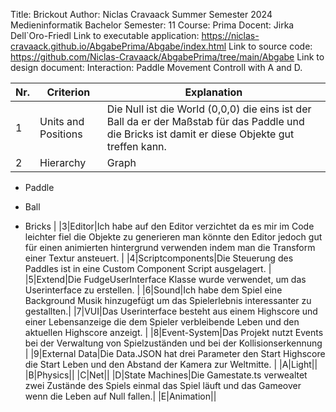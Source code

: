 Title: Brickout
Author: Niclas Cravaack
Summer Semester 2024
Medieninformatik Bachelor 
Semester: 11
Course: Prima
Docent: Jirka Dell`Oro-Friedl
Link to executable application: https://niclas-cravaack.github.io/AbgabePrima/Abgabe/index.html
Link to source code: https://github.com/Niclas-Cravaack/AbgabePrima/tree/main/Abgabe
Link to design document:
Interaction: Paddle Movement Controll with A and D. 

|Nr. |Criterion|Explanation|
|---------------|--------------- |--------------- |
|1 |Units and Positions|Die Null ist die World (0,0,0) die eins ist der Ball da er der Maßstab für das Paddle und die Bricks ist damit er diese Objekte gut treffen kann. |
|2|Hierarchy|Graph 

- Paddle 

- Ball 

- Bricks |
|3|Editor|Ich habe auf den Editor verzichtet da es mir im Code leichter fiel die Objekte zu generieren man könnte den Editor jedoch gut für einen animierten hintergrund verwenden indem man die Transform einer Textur ansteuert. |
|4|Scriptcomponents|Die Steuerung des Paddles ist in eine Custom Component Script ausgelagert. |
|5|Extend|Die FudgeUserInterface Klasse wurde verwendet, um das Userinterface zu erstellen. |
|6|Sound|Ich habe dem Spiel eine Background Musik hinzugefügt um das Spielerlebnis interessanter zu gestallten.|
|7|VUI|Das Userinterface besteht aus einem Highscore und einer Lebensanzeige die dem Spieler verbleibende Leben und den aktuellen Highscore anzeigt. |
|8|Event-System|Das Projekt nutzt Events bei der Verwaltung von Spielzuständen und bei der Kollisionserkennung |
|9|External Data|Die Data.JSON hat drei Parameter den Start Highscore die Start Leben und den Abstand der Kamera zur Weltmitte. |
|A|Light||
|B|Physics||
|C|Net||
|D|State Machines|Die Gamestate.ts verwealtet zwei Zustände des Spiels einmal das Spiel läuft und das Gameover wenn die Leben auf Null fallen.|
|E|Animation||
